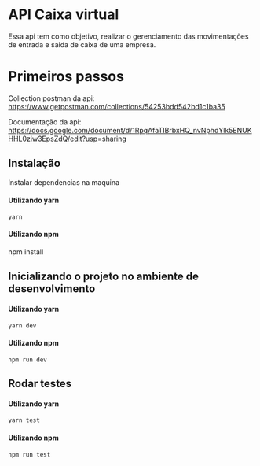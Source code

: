 # API Caixa virtual
Essa api tem como objetivo, realizar o gerenciamento das movimentações de entrada e saida de caixa de uma empresa.

# Primeiros passos
Collection postman da api: https://www.getpostman.com/collections/54253bdd542bd1c1ba35

Documentação da api: https://docs.google.com/document/d/1RpqAfaTIBrbxHQ_nvNphdYlk5ENUKHHL0ziw3EpsZdQ/edit?usp=sharing

  
## Instalação
Instalar dependencias na maquina
#### Utilizando yarn
```
yarn
```
#### Utilizando npm
npm install

## Inicializando o projeto no ambiente de desenvolvimento

#### Utilizando yarn
```
yarn dev 
```
#### Utilizando npm
```
npm run dev
```
## Rodar testes

#### Utilizando yarn
```
yarn test
```
#### Utilizando npm
```
npm run test
```
